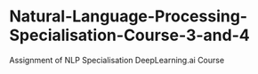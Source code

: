 # Natural-Language-Processing-Specialisation-Course-3-and-4
Assignment of NLP Specialisation DeepLearning.ai Course
